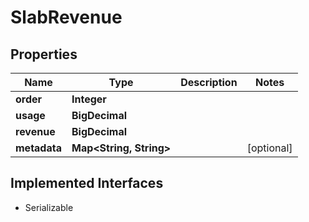 

# SlabRevenue


## Properties

| Name | Type | Description | Notes |
|------------ | ------------- | ------------- | -------------|
|**order** | **Integer** |  |  |
|**usage** | **BigDecimal** |  |  |
|**revenue** | **BigDecimal** |  |  |
|**metadata** | **Map&lt;String, String&gt;** |  |  [optional] |


## Implemented Interfaces

* Serializable


